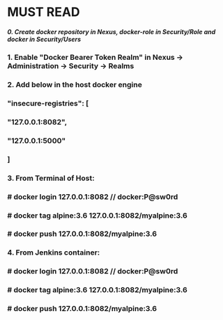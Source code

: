 # MUST READ

##### 0. Create docker repository in Nexus, docker-role in Security/Role and docker in Security/Users
### 
### 1. Enable "Docker Bearer Token Realm" in Nexus -> Administration -> Security -> Realms
### 
### 2. Add below in the host docker engine
###
###    "insecure-registries": [
###      "127.0.0.1:8082",
###      "127.0.0.1:5000"
###    ]
### 
### 3. From Terminal of Host:
###     # docker login 127.0.0.1:8082 // docker:P@sw0rd
###     # docker tag alpine:3.6 127.0.0.1:8082/myalpine:3.6
###     # docker push 127.0.0.1:8082/myalpine:3.6
### 
### 4. From Jenkins container:
###     # docker login 127.0.0.1:8082 // docker:P@sw0rd
###     # docker tag alpine:3.6 127.0.0.1:8082/myalpine:3.6
###     # docker push 127.0.0.1:8082/myalpine:3.6
### 
